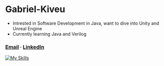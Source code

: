 # Gabriel-Kiveu
- Intrested in Software Development in Java, want to dive into Unity and Unreal Engine
- Currently learning Java and  Verilog 
### [Email](mailto:gabek964@iastate.edu) ∙ [LinkedIn](https://www.linkedin.com/in/gabriel-kiveu) 
[![My Skills](https://skillicons.dev/icons?i=java,eclipse,c,&theme=dark)](https://skillicons.dev)

